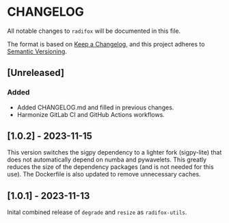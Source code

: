 # CHANGELOG

All notable changes to `radifox` will be documented in this file.

The format is based on [Keep a Changelog](https://keepachangelog.com/en/1.0.0/),
and this project adheres to [Semantic Versioning](https://semver.org/spec/v2.0.0.html).

## [Unreleased]

### Added
 - Added CHANGELOG.md and filled in previous changes.
 - Harmonize GitLab CI and GitHub Actions workflows.

## [1.0.2] - 2023-11-15
This version switches the sigpy dependency to a lighter fork (sigpy-lite) that does not automatically depend on numba and pywavelets.
This greatly reduces the size of the dependency packages (and is not needed for this use).
The Dockerfile is also updated to remove unnecessary caches.

## [1.0.1] - 2023-11-13
Inital combined release of `degrade` and `resize` as `radifox-utils`.